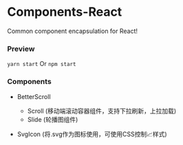 # Components-React
Common component encapsulation for React!

### Preview

`yarn start` Or `npm start`


### Components

* BetterScroll

  * Scroll (移动端滚动容器组件，支持下拉刷新，上拉加载)
  * Slide (轮播图组件)

* SvgIcon (将.svg作为图标使用，可使用CSS控制📈样式)

